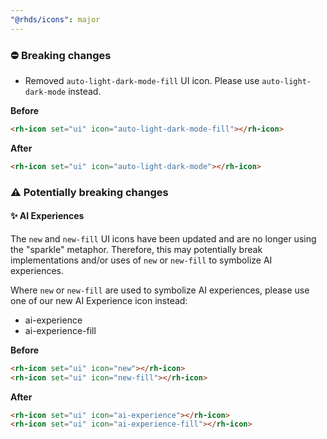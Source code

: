 ```yaml
---
"@rhds/icons": major
---
```


### ⛔️ Breaking changes

- Removed `auto-light-dark-mode-fill` UI icon. Please use `auto-light-dark-mode` instead.

**Before**

```html
<rh-icon set="ui" icon="auto-light-dark-mode-fill"></rh-icon>
```

**After**

```html
<rh-icon set="ui" icon="auto-light-dark-mode"></rh-icon>
```

### ⚠️ Potentially breaking changes

#### ✨ AI Experiences

The `new` and `new-fill` UI icons have been updated and are no longer using the "sparkle" metaphor. Therefore, this may potentially break implementations and/or uses of `new` or `new-fill` to symbolize AI experiences.

Where `new` or `new-fill` are used to symbolize AI experiences, please use one of our new AI Experience icon instead:

- ai-experience
- ai-experience-fill

**Before**

```html
<rh-icon set="ui" icon="new"></rh-icon>
<rh-icon set="ui" icon="new-fill"></rh-icon>
```

**After**

```html
<rh-icon set="ui" icon="ai-experience"></rh-icon>
<rh-icon set="ui" icon="ai-experience-fill"></rh-icon>
```